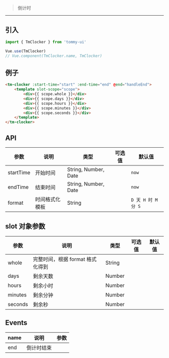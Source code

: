 > 倒计时

-------------

## 引入

```javascript
import { TmClocker } from 'tommy-ui'

Vue.use(TmClocker)
// Vue.component(TmClocker.name, TmClocker)
```

## 例子

```html
<tm-clocker :start-time="start" :end-time="end" @end="handleEnd">
    <template slot-scope="scope">
        <div>{{ scope.whole }}</div>
        <div>{{ scope.days }}</div>
        <div>{{ scope.hours }}</div>
        <div>{{ scope.minutes }}</div>
        <div>{{ scope.seconds }}</div>
    </template>
</tm-clocker>
```

## API

| 参数 | 说明 | 类型 | 可选值 | 默认值 |
|------|-------|---------|-------|--------|
| startTime | 开始时间 | String, Number, Date | | `now` |
| endTime | 结束时间 | String, Number, Date | | `now` |
| format | 时间格式化模板 | String | | `D 天 H 时 M 分 S` |

## slot 对象参数

| 参数 | 说明 | 类型 | 可选值 | 默认值 |
|------|-------|---------|-------|--------|
| whole | 完整时间，根据 format 格式化得到 | String | | |
| days | 剩余天数 | Number | | |
| hours | 剩余小时 | Number | | |
| minutes | 剩余分钟 | Number | | |
| seconds | 剩余秒 | Number | | |

## Events

| name | 说明 | 参数 |
|------|-------|---------|
| end | 倒计时结束 | |

